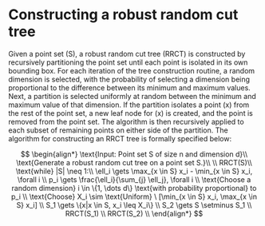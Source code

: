 # Constructing a robust random cut tree

Given a point set \(S\), a robust random cut tree (RRCT) is constructed by
recursively partitioning the point set until each point is isolated in its own
bounding box. For each iteration of the tree construction routine, a random
dimension is selected, with the probability of selecting a dimension being
proportional to the difference between its minimum and maximum values. Next, a
partition is selected uniformly at random between the minimum and maximum value
of that dimension. If the partition isolates a point \(x\) from the rest of the
point set, a new leaf node for \(x\) is created, and the point is removed from the
point set. The algorithm is then recursively applied to each subset of remaining
points on either side of the partition. The algorithm for constructing an RRCT
tree is formally specified below:

$$
 \begin{align*}
 \text{Input: Point set S of size n and dimension d}\\
 \text{Generate a robust random cut tree on a point set S.}\\
 \\
 RRCT(S)\\
 \text{while} |S| \neq 1:\\
 \ell_i \gets \max_{x \in S} x_i - \min_{x \in S} x_i, \forall i \\
 p_i \gets \frac{\ell_i}{\sum_{j} \ell_j}, \forall i \\
 \text{Choose a random dimension} i \in \{1, \dots d\} \text{with probability proportional} to p_i \\
 \text{Choose} X_i \sim \text{Uniform} \ [\min_{x \in S} x_i, \max_{x \in S} x_i] \\
 S_1 \gets \{x|x \in S, x_i \leq X_i\} \\
 S_2 \gets S \setminus S_1 \\
 RRCT(S_1) \\
 RRCT(S_2) \\
 \end{align*}
$$
